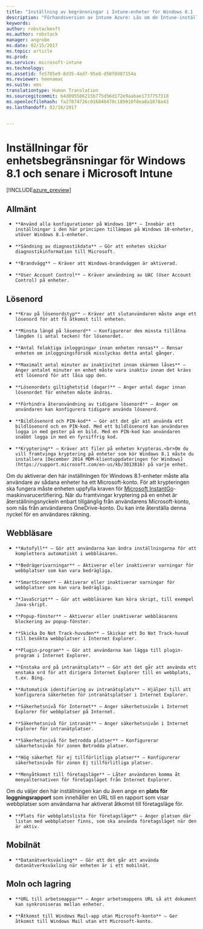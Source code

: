 ```yaml
---
title: "Inställning av begränsningar i Intune-enheter för Windows 8.1 | Förhandsversion av Intune Azure | Microsoft Docs"
description: "Förhandsversion av Intune Azure: Läs om de Intune-inställningar du kan använda för att styra inställningar och funktioner på Windows 8.1-enheter."
keywords: 
author: robstackmsft
ms.author: robstack
manager: angrobe
ms.date: 02/15/2017
ms.topic: article
ms.prod: 
ms.service: microsoft-intune
ms.technology: 
ms.assetid: fe5785e9-8d35-4ad7-95e8-d50f8d87154a
ms.reviewer: heenamac
ms.suite: ems
translationtype: Human Translation
ms.sourcegitcommit: b4d095506215b775d56d172e9aabae1737757310
ms.openlocfilehash: fa27874726c016840470c189910f8ea8a1878a43
ms.lasthandoff: 02/16/2017


---
```


# <a name="windows-81-and-later-device-restriction-settings-in-microsoft-intune"></a>Inställningar för enhetsbegränsningar för Windows 8.1 och senare i Microsoft Intune

[!INCLUDE[azure_preview](../includes/azure_preview.md)]

## <a name="general"></a>Allmänt
-     **Använd alla konfigurationer på Windows 10** – Innebär att inställningar i den här principen tillämpas på Windows 10-enheter, utöver Windows 8.1-enheter.
-     **Sändning av diagnostikdata** – Gör att enheten skickar diagnostikinformation till Microsoft.
-     **Brandvägg** – Kräver att Windows-brandväggen är aktiverad.
-     **User Account Control** – Kräver användning av UAC (User Account Control) på enheter.
## <a name="password"></a>Lösenord
-     **Krav på lösenordstyp** – Kräver att slutanvändaren måste ange ett lösenord för att få åtkomst till enheten.
-     **Minsta längd på lösenord** – Konfigurerar den minsta tillåtna längden (i antal tecken) för lösenordet.
-     **Antal felaktiga inloggningar innan enheten rensas** – Rensar enheten om inloggningsförsök misslyckas detta antal gånger.
-     **Maximalt antal minuter av inaktivitet innan skärmen låses** – Anger antalet minuter en enhet måste vara inaktiv innan det krävs ett lösenord för att låsa upp den.
-     **Lösenordets giltighetstid (dagar)** – Anger antal dagar innan lösenordet för enheten måste ändras.
-     **Förhindra återanvändning av tidigare lösenord** – Anger om användaren kan konfigurera tidigare använda lösenord.
-     **Bildlösenord och PIN-kod** – Gör att det går att använda ett bildlösenord och en PIN-kod. Med ett bildlösenord kan användaren logga in med gester på en bild. Med en PIN-kod kan användaren snabbt logga in med en fyrsiffrig kod.
-     **Kryptering** – Kräver att filer på enheten krypteras.<br>Om du vill framtvinga kryptering på enheter som kör Windows 8.1 måste du installera [December 2014 MDM-klientuppdateringen för Windows](https://support.microsoft.com/en-us/kb/3013816) på varje enhet.
Om du aktiverar den här inställningen för Windows 8.1-enheter måste alla användare av sådana enheter ha ett Microsoft-konto.
För att krypteringen ska fungera måste enheten uppfylla kraven för [Microsoft InstantGo](https://blogs.windows.com/windowsexperience/2014/06/19/instantgo-a-better-way-to-sleep/#IBHULcTfI4PokO8X.97)-maskinvarucertifiering.
När du framtvingar kryptering på en enhet är återställningsnyckeln enbart tillgänglig från användarens Microsoft-konto, som nås från användarens OneDrive-konto. Du kan inte återställa denna nyckel för en användares räkning.     



## <a name="browser"></a>Webbläsare
-     **Autofyll** – Gör att användarna kan ändra inställningarna för att komplettera automatiskt i webbläsaren.
-     **Bedrägerivarningar** – Aktiverar eller inaktiverar varningar för webbplatser som kan vara bedrägliga.
-     **SmartScreen** – Aktiverar eller inaktiverar varningar för webbplatser som kan vara bedrägliga.
-     **JavaScript** – Gör att webbläsaren kan köra skript, till exempel Java-skript.
-     **Popup-fönster** – Aktiverar eller inaktiverar webbläsarens blockering av popup-fönster.
-     **Skicka Do Not Track-huvuden** – Skickar ett Do Not Track-huvud till besökta webbplatser i Internet Explorer.
-     **Plugin-program** – Gör att användarna kan lägga till plugin-program i Internet Explorer.
-     **Enstaka ord på intranätsplats** – Gör att det går att använda ett enstaka ord för att dirigera Internet Explorer till en webbplats, t.ex. Bing.
-     **Automatisk identifiering av intranätsplats** – Hjälper till att konfigurera säkerheten för intranätsplatser i Internet Explorer.
-     **Säkerhetsnivå för Internet** – Anger säkerhetsnivån i Internet Explorer för webbplatser på Internet.
-     **Säkerhetsnivå för intranät** – Anger säkerhetsnivån i Internet Explorer för intranätplatser.
-     **Säkerhetsnivå för betrodda platser** – Konfigurerar säkerhetsnivån för zonen Betrodda platser.
-     **Hög säkerhet för ej tillförlitliga platser** – Konfigurerar säkerhetsnivån för zonen Ej tillförlitliga platser.
-     **Menyåtkomst till företagsläge** – Låter användaren komma åt menyalternativen för företagsläget från Internet Explorer.
Om du väljer den här inställningen kan du även ange en **plats för loggningsrapport** som innehåller en URL till en rapport som visar webbplatser som användarna har aktiverat åtkomst till företagsläge för.
-     **Plats för webbplatslista för företagsläge** – Anger platsen där listan med webbplatser finns, som ska använda företagsläget när den är aktiv.
## <a name="cellular"></a>Mobilnät
-     **Datanätverksväxling** – Gör att det går att använda datanätverksväxling när enheten är i ett mobilnät.
## <a name="cloud-and-storage"></a>Moln och lagring
-     **URL till arbetsmappar** – Anger arbetsmappens URL så att dokument kan synkroniseras mellan enheter.
-     **Åtkomst till Windows Mail-app utan Microsoft-konto** – Ger åtkomst till Windows Mail utan ett Microsoft-konto.     

